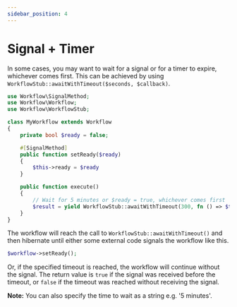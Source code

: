 ```yaml
---
sidebar_position: 4
---
```


# Signal + Timer

In some cases, you may want to wait for a signal or for a timer to expire, whichever comes first. This can be achieved by using `WorkflowStub::awaitWithTimeout($seconds, $callback)`.

```php
use Workflow\SignalMethod;
use Workflow\Workflow;
use Workflow\WorkflowStub;

class MyWorkflow extends Workflow
{
    private bool $ready = false;

    #[SignalMethod]
    public function setReady($ready)
    {
        $this->ready = $ready
    }

    public function execute()
    {
        // Wait for 5 minutes or $ready = true, whichever comes first
        $result = yield WorkflowStub::awaitWithTimeout(300, fn () => $this->ready);
    }
}
```

The workflow will reach the call to `WorkflowStub::awaitWithTimeout()` and then hibernate until either some external code signals the workflow like this.

```php
$workflow->setReady();
```

Or, if the specified timeout is reached, the workflow will continue without the signal. The return value is `true` if the signal was received before the timeout, or `false` if the timeout was reached without receiving the signal.

**Note:** You can also specify the time to wait as a string e.g. '5 minutes'.
